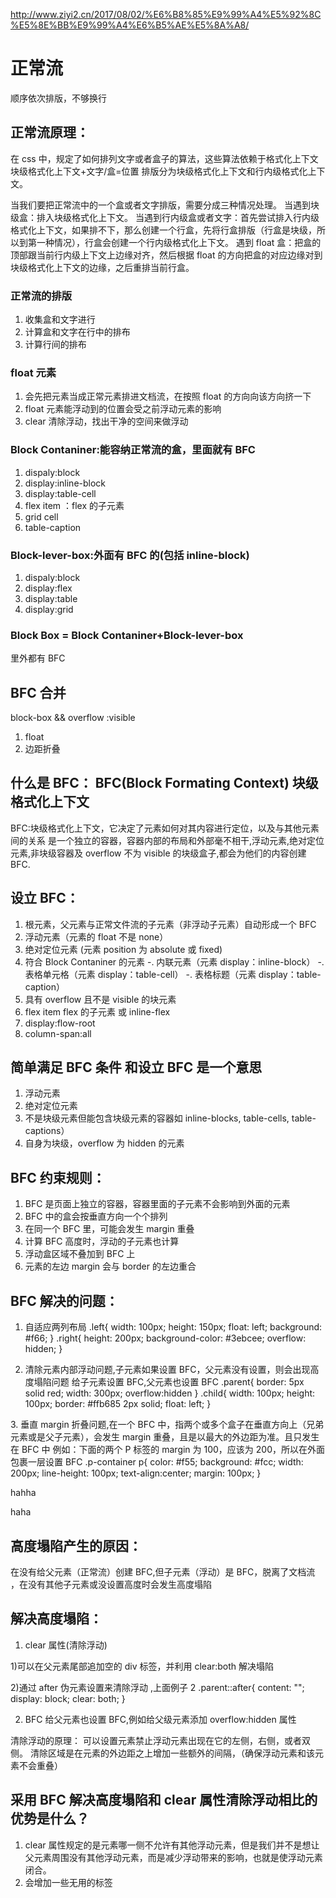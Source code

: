 http://www.ziyi2.cn/2017/08/02/%E6%B8%85%E9%99%A4%E5%92%8C%E5%8E%BB%E9%99%A4%E6%B5%AE%E5%8A%A8/

# 正常流

顺序依次排版，不够换行

## 正常流原理：

在 css 中，规定了如何排列文字或者盒子的算法，这些算法依赖于格式化上下文
块级格式化上下文+文字/盒=位置
排版分为块级格式化上下文和行内级格式化上下文。

当我们要把正常流中的一个盒或者文字排版，需要分成三种情况处理。
当遇到块级盒：排入块级格式化上下文。
当遇到行内级盒或者文字：首先尝试排入行内级格式化上下文，如果排不下，那么创建一个行盒，先将行盒排版（行盒是块级，所以到第一种情况），行盒会创建一个行内级格式化上下文。
遇到 float 盒：把盒的顶部跟当前行内级上下文上边缘对齐，然后根据 float 的方向把盒的对应边缘对到块级格式化上下文的边缘，之后重排当前行盒。

### 正常流的排版

1. 收集盒和文字进行
2. 计算盒和文字在行中的排布
3. 计算行间的排布

### float 元素

1. 会先把元素当成正常元素排进文档流，在按照 float 的方向向该方向挤一下
2. float 元素能浮动到的位置会受之前浮动元素的影响
3. clear 清除浮动，找出干净的空间来做浮动

### Block Contaniner:能容纳正常流的盒，里面就有 BFC

1. dispaly:block
2. display:inline-block
3. display:table-cell
4. flex item ：flex 的子元素
5. grid cell
6. table-caption

### Block-lever-box:外面有 BFC 的(包括 inline-block)

1. dispaly:block
2. display:flex
3. display:table
4. display:grid

### Block Box = Block Contaniner+Block-lever-box

里外都有 BFC

## BFC 合并

block-box && overflow :visible

1. float
2. 边距折叠

## 什么是 BFC： BFC(Block Formating Context) 块级格式化上下文

BFC:块级格式化上下文，它决定了元素如何对其内容进行定位，以及与其他元素间的关系
是一个独立的容器，容器内部的布局和外部毫不相干,浮动元素,绝对定位元素,非块级容器及 overflow 不为 visible 的块级盒子,都会为他们的内容创建 BFC.

## 设立 BFC：

1. 根元素，父元素与正常文件流的子元素（非浮动子元素）自动形成一个 BFC
2. 浮动元素（元素的 float 不是 none）
3. 绝对定位元素 (元素 position 为 absolute 或 fixed)
4. 符合 Block Contaniner 的元素
   -. 内联元素（元素 display：inline-block）
   -. 表格单元格（元素 display：table-cell）
   -. 表格标题（元素 display：table-caption）
5. 具有 overflow 且不是 visible 的块元素
6. flex item flex 的子元素 或 inline-flex
7. display:flow-root
8. column-span:all

## 简单满足 BFC 条件 和设立 BFC 是一个意思

1. 浮动元素
2. 绝对定位元素
3. 不是块级元素但能包含块级元素的容器如 inline-blocks, table-cells, table-captions）
4. 自身为块级，overflow 为 hidden 的元素

## BFC 约束规则：

1. BFC 是页面上独立的容器，容器里面的子元素不会影响到外面的元素
2. BFC 中的盒会按垂直方向一个个排列
3. 在同一个 BFC 里，可能会发生 margin 重叠
4. 计算 BFC 高度时，浮动的子元素也计算
5. 浮动盒区域不叠加到 BFC 上
6. 元素的左边 margin 会与 border 的左边重合

## BFC 解决的问题：

1. 自适应两列布局
   .left{
   width: 100px;
   height: 150px;
   float: left;
   background: #f66;
   }
   .right{
   height: 200px;
   background-color: #3ebcee;
   overflow: hidden;
   }
   <div>
   <div className="left"></div>
   <div className="right"></div>
   </div>

2. 清除元素内部浮动问题,子元素如果设置 BFC，父元素没有设置，则会出现高度塌陷问题
给子元素设置 BFC,父元素也设置 BFC
.parent{
border: 5px solid red;
width: 300px;
overflow:hidden
}
.child{
width: 100px;
height: 100px;
border: #ffb685 2px solid;
float: left;
}
 <div className="parent">
    <div className="child"></div>
    <div className="child"></div>
 </div>
3. 垂直 margin 折叠问题,在一个 BFC 中，指两个或多个盒子在垂直方向上（兄弟元素或是父子元素），会发生 margin 重叠，且是以最大的外边距为准。且只发生在 BFC 中
例如：下面的两个 P 标签的 margin 为 100，应该为 200，所以在外面包裹一层设置 BFC
.p-container p{
color: #f55;
background: #fcc;
width: 200px;
line-height: 100px;
text-align:center;
margin: 100px;
}
   <div className="p-container">
      <div style={{overflow:'hidden'}}>
      <p>hahha</p>
      </div>
      <p>haha</p>
   </div>

## 高度塌陷产生的原因：

在没有给父元素（正常流）创建 BFC,但子元素（浮动）是 BFC，脱离了文档流 ，在没有其他子元素或没设置高度时会发生高度塌陷

## 解决高度塌陷：

1. clear 属性(清除浮动)

1)可以在父元素尾部追加空的 div 标签，并利用 clear:both 解决塌陷 <div style="clear:both;"></div>

2)通过 after 伪元素设置来清除浮动 ,上面例子 2
.parent::after{
content: "";
display: block;
clear: both;
}

2. BFC
   给父元素也设置 BFC,例如给父级元素添加 overflow:hidden 属性

清除浮动的原理：
可以设置元素禁止浮动元素出现在它的左侧，右侧，或者双侧。
清除区域是在元素的外边距之上增加一些额外的间隔，（确保浮动元素和该元素不会重叠）

## 采用 BFC 解决高度塌陷和 clear 属性清除浮动相比的优势是什么？

1. clear 属性规定的是元素哪一侧不允许有其他浮动元素，但是我们并不是想让父元素周围没有其他浮动元素，而是减少浮动带来的影响，也就是使浮动元素闭合。
2. 会增加一些无用的标签
